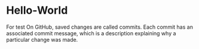 # Hello-World
For test
On GitHub, saved changes are called commits. Each commit has an associated commit message, which is a description explaining why a particular change was made.
